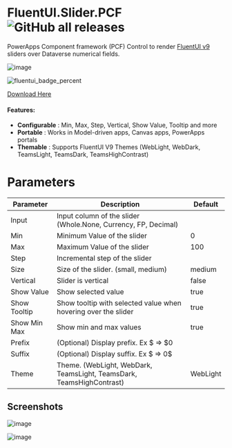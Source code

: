# FluentUI.Slider.PCF ![GitHub all releases](https://img.shields.io/github/downloads/drivardxrm/FluentUI.Slider.PCF/total?style=plastic)

PowerApps Component framework (PCF) Control to render [FluentUI v9](https://react.fluentui.dev/) sliders over Dataverse numerical fields.

![image](https://user-images.githubusercontent.com/38399134/185525129-43db3064-27a3-4358-befb-87a7b4e65e49.png)


![fluentui_badge_percent](https://user-images.githubusercontent.com/38399134/185524844-1f17a30d-37a0-4024-b654-2eb65b742924.gif)


[Download Here](https://github.com/drivardxrm/FluentUI.Slider.PCF/releases/latest)

#### Features:

- **Configurable** : Min, Max, Step, Vertical, Show Value, Tooltip and more
- **Portable** : Works in Model-driven apps, Canvas apps, PowerApps portals
- **Themable** : Supports FluentUI V9 Themes (WebLight, WebDark, TeamsLight, TeamsDark, TeamsHighContrast)

# Parameters
| Parameter         | Description                                                                                  | Default     |
|-------------------|----------------------------------------------------------------------------------------------|----------   |
| Input  | Input column of the slider (Whole.None, Currency, FP, Decimal) |             |
| Min  | Minimum Value of the slider |     0     |
| Max   |  Maximum Value of the slider | 100 |
| Step   |  Incremental step of the slider |  |
| Size   | Size of the slider. (small, medium) | medium |
| Vertical |Slider is vertical |  false  |
| Show Value | Show selected value |  true   |
| Show Tooltip | Show tooltip with selected value when hovering over the slider |  true   |
| Show Min Max | Show min and max values |  true   |
| Prefix | (Optional) Display prefix. Ex $ => $0 |     |
| Suffix | (Optional) Display suffix. Ex $ => 0$ |    |
| Theme | Theme. (WebLight, WebDark, TeamsLight, TeamsDark, TeamsHighContrast) |   WebLight  |

## Screenshots ##

![image](https://user-images.githubusercontent.com/38399134/184493398-d59c03a1-e92f-4aca-8aca-2ff657386fb8.png)

![image](https://user-images.githubusercontent.com/38399134/184504869-685e24c8-8b10-4b24-beee-09f99112e02f.png)

